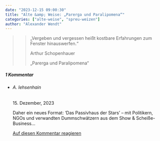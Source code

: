 ```yaml
---
date: "2023-12-15 09:00:30"
title: "Alte &amp; Weise: „Parerga und Paralipomena“"
categories: ["alte-weise", "spreu-weizen"]
author: "Alexander Wendt"
---
```


>> „Vergeben und vergessen heißt kostbare Erfahrungen
>> zum Fenster hinauswerfen.“
>> 
>> Arthur Schopenhauer
>> 
>> „Parerga und Paralipomena“

<!--more-->
<h5 class="comments-h">
1 Kommentar </h5>
<ul class="commentlist">
<li class="comment even thread-even depth-1 clearfix" id="li-comment-120387">
<h6 class="author">A. Iehsenhain</h6> <span class="date">15. Dezember, 2023</span>



Daher ein neues Format: &#8216;Das Passivhaus der Stars&#8217; &#8211; mit Politikern, NGOs und verwandten Dummschwätzern aus dem Show &amp; Scheiße-Business&#8230;

<a rel="nofollow" class="comment-reply-link" href="#comment-120387" data-commentid="120387" data-postid="18126" data-belowelement="comment-120387" data-respondelement="respond" data-replyto="Antworte auf A. Iehsenhain" aria-label="Antworte auf A. Iehsenhain">Auf diesen Kommentar reagieren</a> 


</li>
</ul>
